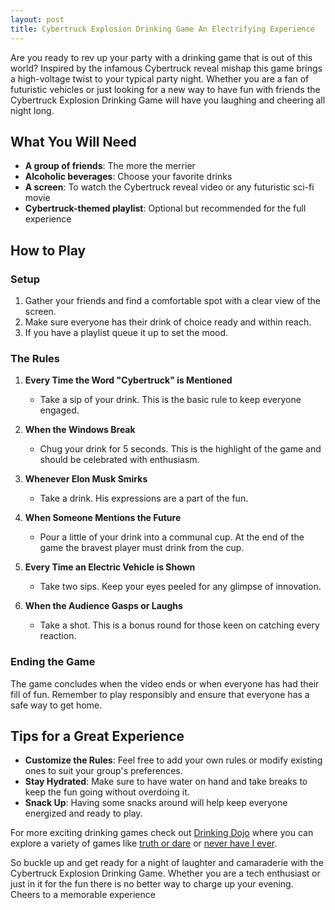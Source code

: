 ```yaml
---
layout: post
title: Cybertruck Explosion Drinking Game An Electrifying Experience
---
```



Are you ready to rev up your party with a drinking game that is out of this world? Inspired by the infamous Cybertruck reveal mishap this game brings a high-voltage twist to your typical party night. Whether you are a fan of futuristic vehicles or just looking for a new way to have fun with friends the Cybertruck Explosion Drinking Game will have you laughing and cheering all night long.

## What You Will Need

- **A group of friends**: The more the merrier
- **Alcoholic beverages**: Choose your favorite drinks
- **A screen**: To watch the Cybertruck reveal video or any futuristic sci-fi movie
- **Cybertruck-themed playlist**: Optional but recommended for the full experience

## How to Play

### Setup

1. Gather your friends and find a comfortable spot with a clear view of the screen.
2. Make sure everyone has their drink of choice ready and within reach.
3. If you have a playlist queue it up to set the mood.

### The Rules

1. **Every Time the Word "Cybertruck" is Mentioned**

   - Take a sip of your drink. This is the basic rule to keep everyone engaged.

2. **When the Windows Break**

   - Chug your drink for 5 seconds. This is the highlight of the game and should be celebrated with enthusiasm.

3. **Whenever Elon Musk Smirks**

   - Take a drink. His expressions are a part of the fun.

4. **When Someone Mentions the Future**

   - Pour a little of your drink into a communal cup. At the end of the game the bravest player must drink from the cup.

5. **Every Time an Electric Vehicle is Shown**

   - Take two sips. Keep your eyes peeled for any glimpse of innovation.

6. **When the Audience Gasps or Laughs**

   - Take a shot. This is a bonus round for those keen on catching every reaction.

### Ending the Game

The game concludes when the video ends or when everyone has had their fill of fun. Remember to play responsibly and ensure that everyone has a safe way to get home.

## Tips for a Great Experience

- **Customize the Rules**: Feel free to add your own rules or modify existing ones to suit your group's preferences.
- **Stay Hydrated**: Make sure to have water on hand and take breaks to keep the fun going without overdoing it.
- **Snack Up**: Having some snacks around will help keep everyone energized and ready to play.

For more exciting drinking games check out [Drinking Dojo](https://drinkingdojo.com/) where you can explore a variety of games like [truth or dare](https://drinkingdojo.com/games/truth-or-dare) or [never have I ever](https://drinkingdojo.com/games/never-have-i-ever).

So buckle up and get ready for a night of laughter and camaraderie with the Cybertruck Explosion Drinking Game. Whether you are a tech enthusiast or just in it for the fun there is no better way to charge up your evening. Cheers to a memorable experience